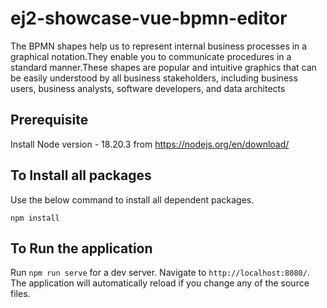 # ej2-showcase-vue-bpmn-editor
The BPMN shapes help us to represent internal business processes in a graphical notation.They enable you to communicate procedures in a standard manner.These shapes are popular and intuitive graphics that can be easily understood by all business stakeholders, including business users, business analysts, software developers, and data architects

## Prerequisite 

Install Node version - 18.20.3 from https://nodejs.org/en/download/ 

## To Install all packages

Use the below command to install all dependent packages.

```
npm install
```

## To Run the application

Run `npm run serve` for a dev server. Navigate to `http://localhost:8080/`. The application will automatically reload if you change any of the source files.